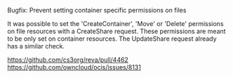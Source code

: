 Bugfix: Prevent setting container specific permissions on files

It was possible to set the 'CreateContainer', 'Move' or 'Delete' permissions on
file resources with a CreateShare request. These permissions are meant to be only
set on container resources. The UpdateShare request already has a similar check.

https://github.com/cs3org/reva/pull/4462
https://github.com/owncloud/ocis/issues/8131
